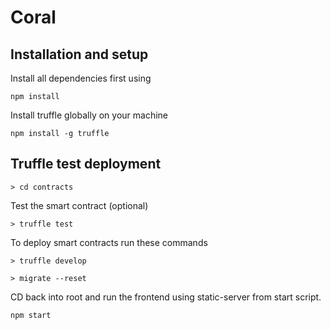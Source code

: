 # Coral

## Installation and setup
Install all dependencies first using
```
npm install
```
Install truffle globally on your machine
```
npm install -g truffle
```
## Truffle test deployment
```
> cd contracts
```
Test the smart contract (optional)
```
> truffle test
```

To deploy smart contracts run these commands
```
> truffle develop
```
```
> migrate --reset
```
CD back into root and run the frontend using static-server from start script.
```
npm start
```

